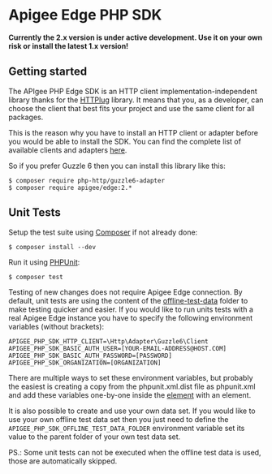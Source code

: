 # Apigee Edge PHP SDK

**Currently the 2.x version is under active development. Use it on your own risk or install the latest 1.x version!**

Getting started
---------- 

The APIgee PHP Edge SDK is an HTTP client implementation-independent library thanks for the [HTTPlug](http://docs.php-http.org/en/latest/)
library. It means that you, as a developer, can choose the client that best fits your project and use the same
client for all packages.

This is the reason why you have to install an HTTP client or adapter before you would be able to install the SDK. You
can find the complete list of available clients and adapters [here](http://docs.php-http.org/en/latest/clients.html).

So if you prefer Guzzle 6 then you can install this library like this:

```
$ composer require php-http/guzzle6-adapter
$ composer require apigee/edge:2.*
```

Unit Tests
----------

Setup the test suite using [Composer](http://getcomposer.org/) if not already done:

```
$ composer install --dev
```

Run it using [PHPUnit](http://phpunit.de/):

```
$ composer test
```

Testing of new changes does not require Apigee Edge connection. By default, unit tests are using the content of the
[offline-test-data](tests/offline-test-data) folder to make testing quicker and easier. If you would like to run units tests
with a real Apigee Edge instance you have to specify the following environment variables (without brackets):

```shell
APIGEE_PHP_SDK_HTTP_CLIENT=\Http\Adapter\Guzzle6\Client
APIGEE_PHP_SDK_BASIC_AUTH_USER=[YOUR-EMAIL-ADDRESS@HOST.COM]
APIGEE_PHP_SDK_BASIC_AUTH_PASSWORD=[PASSWORD]
APIGEE_PHP_SDK_ORGANIZATION=[ORGANIZATION]
```

There are multiple ways to set these environment variables, but probably the easiest is creating a copy from the
phpunit.xml.dist file as phpunit.xml and add these variables one-by-one inside the [<php> element](https://phpunit.de/manual/current/en/appendixes.configuration.html#appendixes.configuration.php-ini-constants-variables)
with an <env> element.

It is also possible to create and use your own data set. If you would like to use your own offline test data set then
you just need to define the `APIGEE_PHP_SDK_OFFLINE_TEST_DATA_FOLDER` environment variable set its value to the parent
folder of your own test data set.

PS.: Some unit tests can not be executed when the offline test data is used, those are automatically skipped.